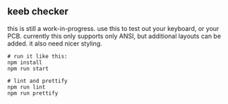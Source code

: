 ## keeb checker

this is still a work-in-progress. use this to test out your keyboard, or your PCB. currently this only supports only ANSI, but additional layouts can be added. it also need nicer styling.

```
# run it like this:
npm install
npm run start

# lint and prettify
npm run lint
npm run prettify
```
